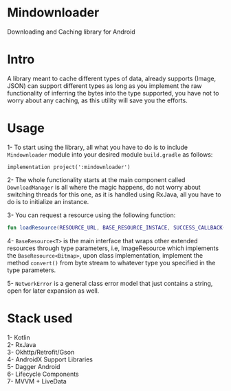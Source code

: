 # Mindownloader
Downloading and Caching library for Android

# Intro
A library meant to cache different types of data, already supports (Image, JSON) can support different types as long as you implement the raw functionality of inferring the bytes into the type supported, you have not to worry about any caching, as this utility will save you the efforts.

# Usage
1- To start using the library, all what you have to do is to include `Mindownloader` module into your desired module `build.gradle` as follows:
```
implementation project(':mindownloader')
```

2- The whole functionality starts at the main component called `DownloadManager` is all where the magic happens, do not worry about switching threads for this one, as it is handled using RxJava, all you have to do is to initialize an instance.

3- You can request a resource using the following function:
```kotlin
fun loadResource(RESOURCE_URL, BASE_RESOURCE_INSTACE, SUCCESS_CALLBACK(BaseResource), FAILURE_CALLBACK(NetworkError))
```

4- `BaseResource<T>` is the main interface that wraps other extended resources through type parameters, i.e, ImageResource which implements the `BaseResource<Bitmap>`, upon class implementation, implement the method `convert()` from byte stream to whatever type you specified in the type parameters.

5- `NetworkError` is a general class error model that just contains a string, open for later expansion as well.

# Stack used
1- Kotlin</br>
2- RxJava</br>
3- Okhttp/Retrofit/Gson</br>
4- AndroidX Support Libraries</br>
5- Dagger Android</br>
6- Lifecycle Components</br>
7- MVVM + LiveData </br>
